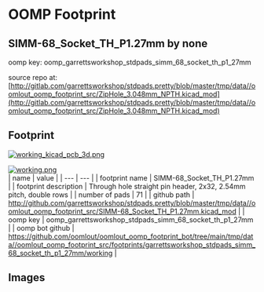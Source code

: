 # OOMP Footprint  
## SIMM-68_Socket_TH_P1.27mm  by none  
  
oomp key: oomp_garrettsworkshop_stdpads_simm_68_socket_th_p1_27mm  
  
source repo at: [http://gitlab.com/garrettsworkshop/stdpads.pretty/blob/master/tmp/data//oomlout_oomp_footprint_src/ZipHole_3.048mm_NPTH.kicad_mod](http://gitlab.com/garrettsworkshop/stdpads.pretty/blob/master/tmp/data//oomlout_oomp_footprint_src/ZipHole_3.048mm_NPTH.kicad_mod)  
## Footprint  
  
[![working_kicad_pcb_3d.png](working_kicad_pcb_3d_600.png)](working_kicad_pcb_3d.png)  
  
[![working.png](working_600.png)](working.png)  
| name | value | 
| --- | --- | 
| footprint name | SIMM-68_Socket_TH_P1.27mm | 
| footprint description | Through hole straight pin header, 2x32, 2.54mm pitch, double rows | 
| number of pads | 71 | 
| github path | http://github.com/garrettsworkshop/stdpads.pretty/blob/master/tmp/data//oomlout_oomp_footprint_src/SIMM-68_Socket_TH_P1.27mm.kicad_mod | 
| oomp key | oomp_garrettsworkshop_stdpads_simm_68_socket_th_p1_27mm | 
| oomp bot github | https://github.com/oomlout/oomlout_oomp_footprint_bot/tree/main/tmp/data//oomlout_oomp_footprint_src/footprints/garrettsworkshop_stdpads_simm_68_socket_th_p1_27mm/working | 
## Images  
